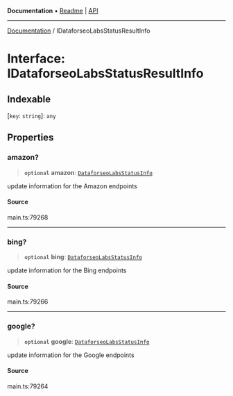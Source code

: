 **Documentation** • [Readme](../README.md) \| [API](../globals.md)

***

[Documentation](../README.md) / IDataforseoLabsStatusResultInfo

# Interface: IDataforseoLabsStatusResultInfo

## Indexable

 \[`key`: `string`\]: `any`

## Properties

### amazon?

> **`optional`** **amazon**: [`DataforseoLabsStatusInfo`](../classes/DataforseoLabsStatusInfo.md)

update information for the Amazon endpoints

#### Source

main.ts:79268

***

### bing?

> **`optional`** **bing**: [`DataforseoLabsStatusInfo`](../classes/DataforseoLabsStatusInfo.md)

update information for the Bing endpoints

#### Source

main.ts:79266

***

### google?

> **`optional`** **google**: [`DataforseoLabsStatusInfo`](../classes/DataforseoLabsStatusInfo.md)

update information for the Google endpoints

#### Source

main.ts:79264
